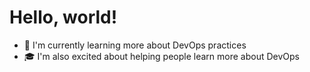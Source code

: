 # Hello, world!

- 🌱 I'm currently learning more about DevOps practices
- 🎓 I'm also excited about helping people learn more about DevOps
